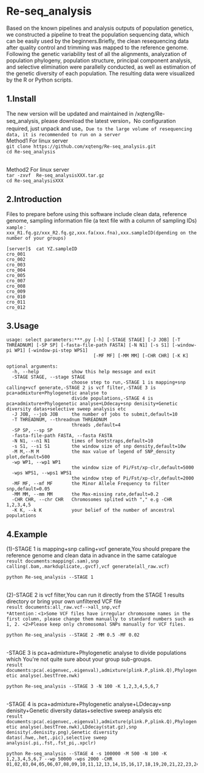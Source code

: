 # Re-seq_analysis

Based on the known pipelines and analysis outputs of population genetics, we constructed a pipeline to treat the population sequencing data, which can be easily used by the beginners.Briefly, the clean resequencing data after quality control and trimming was mapped to the reference genome. Following the genetic variability test of all the alignments, analyzation of population phylogeny, population structure, principal component analysis, and selective elimination were parallelly conducted, as well as estimation of the genetic diversity of each population. The resulting data were visualized by the R or Python scripts.

1.Install
--
The new version will be updated and maintained in /xqteng/Re-seq_analysis, please  download the latest version，No configuration required, just unpack and use。`Due to the large volume of resequencing data, it is recommended to run on a server`
<br>Method1 For linux server
<br>`git clone https://github.com/xqteng/Re-seq_analysis.git` 
<br>`cd Re-seq_analysis`<br/>

<br>Method2 For linux server
 <br>`tar -zxvf  Re-seq_analysisXXX.tar.gz`
    <br> `cd Re-seq_analysisXXX`

2.Introduction
--
Files to prepare before using this software include clean data, reference genome, sampling information file (a text file with a column of sampling IDs)
<br>`xample：xxx_R1.fq.gz/xxx_R2.fq.gz,xxx.fa(xxx.fna),xxx.sampleID(dpending on the number of your groups)`
```
[server]$  cat YZ.sampleID
cro_001
cro_002
cro_003
cro_004
cro_005
cro_007
cro_008
cro_009
cro_010
cro_011
cro_012
```
3.Usage
--
```
usage: select parameters:***.py [-h] [-STAGE STAGE] [-J JOB] [-T THREADNUM] [-SP SP] [-fasta-file-path FASTA] [-N N1] [-s S1] [-window-pi WP1] [-window-pi-step WPS1]
                                [-MF MF] [-MM MM] [-CHR CHR] [-K K]

optional arguments:
  -h, --help            show this help message and exit
  -STAGE STAGE, --stage STAGE
                        choose step to run,-STAGE 1 is mapping+snp calling+vcf generate,-STAGE 2 is vcf filter,-STAGE 3 is pca+admixture+Phylogenetic analyse to
                        divide populations,-STAGE 4 is pca+admixture+Phylogenetic analyse+LDdecay+snp denisity+Genetic diversity datas+selective sweep analysis etc
  -J JOB, --job JOB     the number of jobs to submit,default=10
  -T THREADNUM, --threadnum THREADNUM
                        threads ,default=4
  -SP SP, --sp SP
  -fasta-file-path FASTA, --fasta FASTA
  -N N1, --n1 N1        times of bootstraps,default=10
  -s S1, --s1 S1        the window size of snp density,default=10w
  -M M,--M M            the max value of legend of SNP_density plot,default=500
  -wp WP1, --wp1 WP1
                        the window size of Pi/Fst/xp-clr,default=5000
  -wps WPS1, --wps1 WPS1
                        the window step of Pi/Fst/xp-clr,default=2000
  -MF MF, --mf MF       the Minor Allele Frequency to filter snp,default=0.05
  -MM MM, --mm MM       the Max-missing rate,default=0.2
  -CHR CHR, --chr CHR   Chromosomes splited with "," e.g -CHR 1,2,3,4,5
  -K K, --k K           your belief of the number of ancestral populations
```
4.Example
---
(1)-STAGE 1 is mapping+snp calling+vcf generate,You should prepare the reference genome and clean data in advance in the same catalogue
<br>`result documents:mapping(.sam),snp calling(.bam,.markduplicate,.gvcf),vcf generate(all_raw.vcf)`
```
python Re-seq_analysis --STAGE 1
```
<br>(2)-STAGE 2 is vcf filter,You can run it directly from the STAGE 1 results directory or bring your own unfiltered VCF file
<br>`result documents:all_raw.vcf-->all_snp,vcf` 
<br>`*Attention：<1>Some VCF files have irregular chromosome names in the first column, please change them manually to standard numbers such as 1, 2. <2>Please keep only chromosomal SNPs manually for VCF files.`
```
python Re-seq_analysis --STAGE 2 -MM 0.5 -MF 0.02
```

<br>-STAGE 3 is pca+admixture+Phylogenetic analyse to divide populations which You're not quite sure about your group sub-groups.
<br>`result documents:pca(.eigenvec,.eigenval),admixture(plink.P,plink.Q),Phylogenetic analyse(.bestTree.nwk)`
```
python Re-seq_analysis --STAGE 3 -N 100 -K 1,2,3,4,5,6,7 
```
<br>-STAGE 4 is pca+admixture+Phylogenetic analyse+LDdecay+snp denisity+Genetic diversity datas+selective sweep analysis etc
<br>`result documents:pca(.eigenvec,.eigenval),admixture(plink.P,plink.Q),Phylogenetic analyse(.bestTree.nwk),LDdecay(stat.gz),snp denisity(.denisity.png),Genetic diversity datas(.hwe,.het,.pic),selective sweep analysis(.pi,.fst,.fst_pi,.xpclr)`
```
python Re-seq_analysis --STAGE 4 -s 100000 -M 500 -N 100 -K 1,2,3,4,5,6,7 --wp 50000 -wps 2000 -CHR 01,02,03,04,05,06,07,08,09,10,11,12,13,14,15,16,17,18,19,20,21,22,23,24
```


